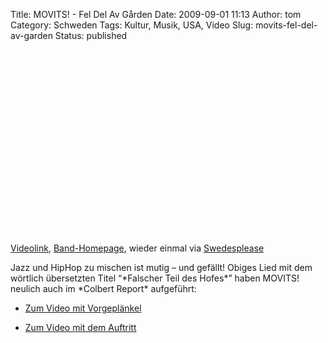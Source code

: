 Title: MOVITS! - Fel Del Av Gården
Date: 2009-09-01 11:13
Author: tom
Category: Schweden
Tags: Kultur, Musik, USA, Video
Slug: movits-fel-del-av-garden
Status: published

<p>
<object width="480" height="295">
<param name="movie" value="http://www.youtube-nocookie.com/v/LnaeImQ0TSg&amp;hl=sv&amp;fs=1&amp;"></param><param name="allowFullScreen" value="true"></param><param name="allowscriptaccess" value="always"></param>

<embed src="http://www.youtube-nocookie.com/v/LnaeImQ0TSg&amp;hl=sv&amp;fs=1&amp;" type="application/x-shockwave-flash" allowscriptaccess="always" allowfullscreen="true" width="480" height="295">
</embed>
</object>
  
[Videolink](http://www.youtube.com/watch?v=LnaeImQ0TSg),
[Band-Homepage](http://movits.se/), wieder einmal via
[Swedesplease](http://www.swedesplease.net)

</p>
Jazz und HipHop zu mischen ist mutig – und gefällt! Obiges Lied mit dem
wörtlich übersetzten Titel “*Falscher Teil des Hofes*” haben MOVITS!
neulich auch im *Colbert Report* aufgeführt:

-   [Zum Video mit
    Vorgeplänkel](http://www.colbertnation.com/the-colbert-report-videos/239946/july-27-2009/movits)

-   [Zum Video mit dem
    Auftritt](http://www.colbertnation.com/the-colbert-report-videos/239947/july-27-2009/movits----fel-del-av-garden)

